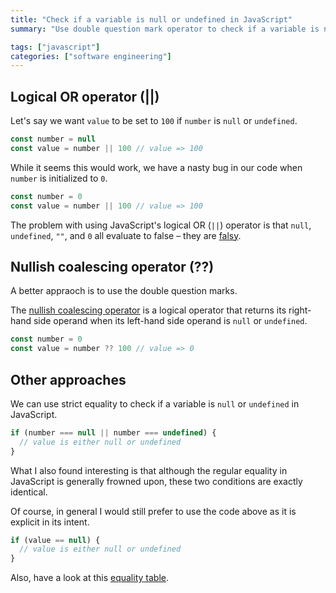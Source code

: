 ```yaml
---
title: "Check if a variable is null or undefined in JavaScript"
summary: "Use double question mark operator to check if a variable is null or undefined in JavaScript"

tags: ["javascript"]
categories: ["software engineering"]
---
```


## Logical OR operator (||)

Let's say we want `value` to be set to `100` if `number` is `null` or `undefined`. 

```js
const number = null
const value = number || 100 // value => 100
```

While it seems this would work, we have a nasty bug in our code when `number` is initialized to `0`.

```js
const number = 0
const value = number || 100 // value => 100
```

The problem with using JavaScript's logical OR (`||`) operator is that `null`, `undefined`, `""`, and `0` all evaluate to false – they are [falsy](https://developer.mozilla.org/en-US/docs/Glossary/Falsy).

## Nullish coalescing operator (??)

A better appraoch is to use the double question marks.

The [nullish coalescing operator](https://developer.mozilla.org/en-US/docs/Web/JavaScript/Reference/Operators/Nullish_coalescing_operator) is a logical operator that returns its right-hand side operand when its left-hand side operand is `null` or `undefined`.

```js
const number = 0
const value = number ?? 100 // value => 0
```

## Other approaches

We can use strict equality to check if a variable is `null` or `undefined` in JavaScript.

```js
if (number === null || number === undefined) {
  // value is either null or undefined
}
```

What I also found interesting is that although the regular equality in JavaScript is generally frowned upon, these two conditions are exactly identical. 

Of course, in general I would still prefer to use the code above as it is explicit in its intent.

```js
if (value == null) {
  // value is either null or undefined
}
```

Also, have a look at this [equality table](/notes/js-equality-table).
